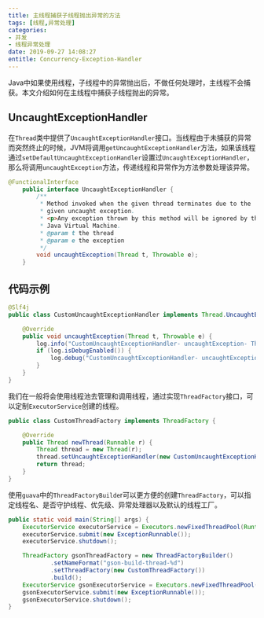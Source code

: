 ```yaml
---
title: 主线程捕获子线程抛出异常的方法
tags: [线程,异常处理]
categories:
- 并发
- 线程异常处理
date: 2019-09-27 14:08:27
entitle: Concurrency-Exception-Handler
---
```


Java中如果使用线程，子线程中的异常抛出后，不做任何处理时，主线程不会捕获。本文介绍如何在主线程中捕获子线程抛出的异常。
<!--more-->

## UncaughtExceptionHandler

在`Thread`类中提供了`UncaughtExceptionHandler`接口。当线程由于未捕获的异常而突然终止的时候，JVM将调用`getUncaughtExceptionHandler`方法，如果该线程通过`setDefaultUncaughtExceptionHandler`设置过`UncaughtExceptionHandler`，那么将调用`uncaughtException`方法，传递线程和异常作为方法参数处理该异常。

```java
@FunctionalInterface
    public interface UncaughtExceptionHandler {
        /**
         * Method invoked when the given thread terminates due to the
         * given uncaught exception.
         * <p>Any exception thrown by this method will be ignored by the
         * Java Virtual Machine.
         * @param t the thread
         * @param e the exception
         */
        void uncaughtException(Thread t, Throwable e);
    }
```

## 代码示例

```java
@Slf4j
public class CustomUncaughtExceptionHandler implements Thread.UncaughtExceptionHandler {

    @Override
    public void uncaughtException(Thread t, Throwable e) {
        log.info("CustomUncaughtExceptionHandler- uncaughtException- Thread:{}-{} , Throwable:{}", t.getName(), t.getId(), e.getMessage());
        if (log.isDebugEnabled()) {
            log.debug("CustomUncaughtExceptionHandler- uncaughtException Thread:{}-{}", t.getName(), t.getId(), e);
        }
    }
}

```

我们在一般将会使用线程池去管理和调用线程，通过实现`ThreadFactory`接口，可以定制`ExecutorService`创建的线程。

```java
public class CustomThreadFactory implements ThreadFactory {

    @Override
    public Thread newThread(Runnable r) {
        Thread thread = new Thread(r);
        thread.setUncaughtExceptionHandler(new CustomUncaughtExceptionHandler());
        return thread;
    }
}
```

使用`guava`中的`ThreadFactoryBuilde`r可以更方便的创建`ThreadFactory`，可以指定线程名、是否守护线程、优先级、异常处理器以及默认的线程工厂。

```java
public static void main(String[] args) {
    ExecutorService executorService = Executors.newFixedThreadPool(Runtime.getRuntime().availableProcessors(), new CustomThreadFactory());
    executorService.submit(new ExceptionRunnable());
    executorService.shutdown();

    ThreadFactory gsonThreadFactory = new ThreadFactoryBuilder()
            .setNameFormat("gson-build-thread-%d")
            .setThreadFactory(new CustomThreadFactory())
            .build();
    ExecutorService gsonExecutorService = Executors.newFixedThreadPool(Runtime.getRuntime().availableProcessors(), gsonThreadFactory);
    gsonExecutorService.submit(new ExceptionRunnable());
    gsonExecutorService.shutdown();
}
```

